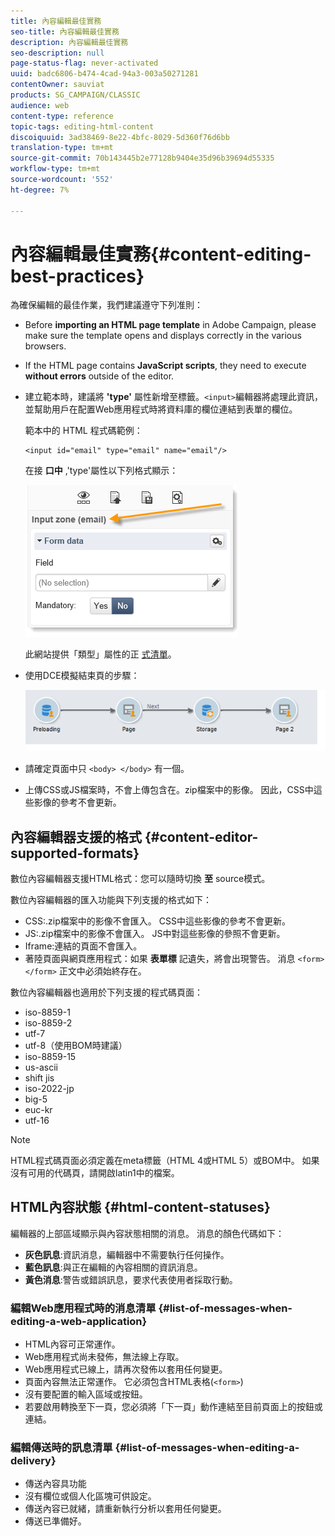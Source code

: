```yaml
---
title: 內容編輯最佳實務
seo-title: 內容編輯最佳實務
description: 內容編輯最佳實務
seo-description: null
page-status-flag: never-activated
uuid: badc6806-b474-4cad-94a3-003a50271281
contentOwner: sauviat
products: SG_CAMPAIGN/CLASSIC
audience: web
content-type: reference
topic-tags: editing-html-content
discoiquuid: 3ad38469-8e22-4bfc-8029-5d360f76d6bb
translation-type: tm+mt
source-git-commit: 70b143445b2e77128b9404e35d96b39694d55335
workflow-type: tm+mt
source-wordcount: '552'
ht-degree: 7%

---
```



# 內容編輯最佳實務{#content-editing-best-practices}

為確保編輯的最佳作業，我們建議遵守下列准則：

* Before **importing an HTML page template** in Adobe Campaign, please make sure the template opens and displays correctly in the various browsers.
* If the HTML page contains **JavaScript scripts**, they need to execute **without errors** outside of the editor.
* 建立範本時，建議將 **&#39;type&#39;** 屬性新增至標籤。`<input>`編輯器將處理此資訊，並幫助用戶在配置Web應用程式時將資料庫的欄位連結到表單的欄位。

   範本中的 HTML 程式碼範例：

   ```
   <input id="email" type="email" name="email"/>
   ```

   在接 **口中** ,&#39;type&#39;屬性以下列格式顯示：

   ![](assets/dce_sidebar_inputtypechanges.png)

   此網站提供「類型」屬性的正 [式清單](https://www.w3schools.com/tags/att_input_type.asp)。

* 使用DCE模擬結束頁的步驟：

   ![](assets/dce_enchainement.png)

* 請確定頁面中只 `<body> </body>` 有一個。
* 上傳CSS或JS檔案時，不會上傳包含在。zip檔案中的影像。 因此，CSS中這些影像的參考不會更新。

## 內容編輯器支援的格式 {#content-editor-supported-formats}

數位內容編輯器支援HTML格式：您可以隨時切換 **至** source模式。

數位內容編輯器的匯入功能與下列支援的格式如下：

* CSS:.zip檔案中的影像不會匯入。 CSS中這些影像的參考不會更新。
* JS:.zip檔案中的影像不會匯入。 JS中對這些影像的參照不會更新。
* Iframe:連結的頁面不會匯入。
* 著陸頁面與網頁應用程式：如果 **表單標** 記遺失，將會出現警告。 消息 `<form> </form>` 正文中必須始終存在。

數位內容編輯器也適用於下列支援的程式碼頁面：

* iso-8859-1
* iso-8859-2
* utf-7
* utf-8（使用BOM時建議）
* iso-8859-15
* us-ascii
* shift jis
* iso-2022-jp
* big-5
* euc-kr
* utf-16

>[!NOTE]
>
>HTML程式碼頁面必須定義在meta標籤（HTML 4或HTML 5）或BOM中。 如果沒有可用的代碼頁，請開啟latin1中的檔案。

## HTML內容狀態 {#html-content-statuses}

編輯器的上部區域顯示與內容狀態相關的消息。 消息的顏色代碼如下：

* **灰色訊息**:資訊消息，編輯器中不需要執行任何操作。
* **藍色訊息**:與正在編輯的內容相關的資訊消息。
* **黃色消息**:警告或錯誤訊息，要求代表使用者採取行動。

### 編輯Web應用程式時的消息清單 {#list-of-messages-when-editing-a-web-application}

* HTML內容可正常運作。
* Web應用程式尚未發佈，無法線上存取。
* Web應用程式已線上，請再次發佈以套用任何變更。
* 頁面內容無法正常運作。 它必須包含HTML表格(`<form>`)
* 沒有要配置的輸入區域或按鈕。
* 若要啟用轉換至下一頁，您必須將「下一頁」動作連結至目前頁面上的按鈕或連結。

### 編輯傳送時的訊息清單 {#list-of-messages-when-editing-a-delivery}

* 傳送內容具功能
* 沒有欄位或個人化區塊可供設定。
* 傳送內容已就緒，請重新執行分析以套用任何變更。
* 傳送已準備好。

